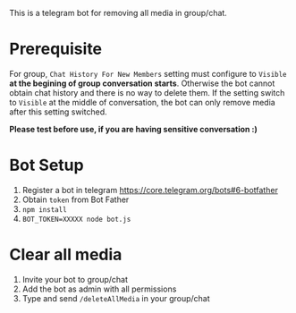 This is a telegram bot for removing all media in group/chat.

# Prerequisite
For group, `Chat History For New Members` setting must configure to `Visible` **at the begining of group conversation starts**. Otherwise the bot cannot obtain chat history and there is no way to delete them. If the setting switch to `Visible` at the middle of conversation, the bot can only remove media after this setting switched.

**Please test before use, if you are having sensitive conversation :)**

# Bot Setup
1. Register a bot in telegram https://core.telegram.org/bots#6-botfather
2. Obtain `token` from Bot Father
3. `npm install`
4. `BOT_TOKEN=XXXXX node bot.js`

# Clear all media
1. Invite your bot to group/chat
2. Add the bot as admin with all permissions
3. Type and send `/deleteAllMedia` in your group/chat